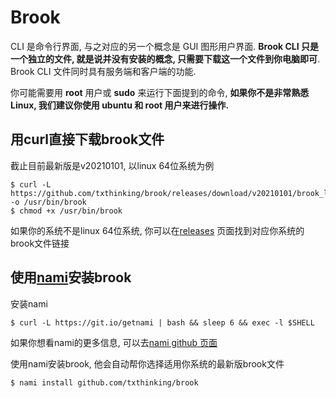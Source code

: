 # Brook

CLI 是命令行界面, 与之对应的另一个概念是 GUI 图形用户界面. **Brook CLI 只是一个独立的文件, 就是说并没有安装的概念, 只需要下载这一个文件到你电脑即可**. Brook CLI 文件同时具有服务端和客户端的功能.

你可能需要用 **root** 用户或 **sudo** 来运行下面提到的命令, **如果你不是非常熟悉 Linux, 我们建议你使用 ubuntu 和 root 用户来进行操作.**

## 用curl直接下载brook文件

截止目前最新版是v20210101, 以linux 64位系统为例

```
$ curl -L https://github.com/txthinking/brook/releases/download/v20210101/brook_linux_amd64 -o /usr/bin/brook
$ chmod +x /usr/bin/brook
```

如果你的系统不是linux 64位系统, 你可以在[releases](https://github.com/txthinking/brook/releases) 页面找到对应你系统的brook文件链接

## 使用[nami](https://github.com/txthinking/nami)安装brook

安装nami

```
$ curl -L https://git.io/getnami | bash && sleep 6 && exec -l $SHELL
```

如果你想看nami的更多信息, 可以去[nami github 页面](https://github.com/txthinking/nami)

使用nami安装brook, 他会自动帮你选择适用你系统的最新版brook文件

```
$ nami install github.com/txthinking/brook
```
